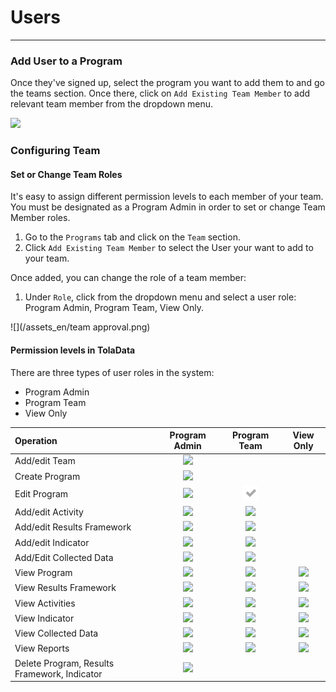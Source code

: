 # Users

---

<!-- 

#Leave out login details. Details will only be share directly with clients.

### Login to TolaData

With the [**TolaData login**](https://activity.toladata.io) users can sign up to access the TolaData platform.  
![](/en/assets/Screen Shot 2017-11-21 at 4.48.11 PM.png)

There are a few ways a user can sign on:   
**Single Sign-on \(SSO\) options:**

* Google
* Office 365

**Register a Tola Account**

1. If you prefer not to use single sign-on via Office 365, we have the option for users to register a TolaData account by going to: [https://api.toladata.io/accounts/register/](https://api.toladata.io/accounts/register/)
2. Fill out the registration form and under the `Org` field, enter the name of the organization that your user should be associated with and we'll ping the Org Administrator about it.

-->

### Add User to a Program

Once they've signed up, select the program you want to add them to and go the teams section. Once there, click on `Add Existing Team Member` to add relevant team member from the dropdown menu.

![](https://lh4.googleusercontent.com/qryhqZw6whKEaLQuQAJniPPXBfEh7GhuVNiWuJJhUw01VMPc-J2aQBZ67NiTTyY7RtScEhd1HOmxPBxi27bEW-DosZVi1IbHo8bzbI3eECOlPjSmXhlPWyPCTHk64QrnxzpO_5SW)

### Configuring Team

#### Set or Change Team Roles

It's easy to assign different permission levels to each member of your team. You must be designated as a Program Admin in order to set or change Team Member roles.

1. Go to the `Programs` tab and click on the `Team` section.
2. Click `Add Existing Team Member` to select the User your want to add to your team.

Once added, you can change the role of a team member:

1. Under `Role`, click from the dropdown menu and select a user role: Program Admin, Program Team, View Only.

![](/assets_en/team approval.png)

#### Permission levels in TolaData

There are three types of user roles in the system:

* Program Admin
* Program Team
* View Only

| **Operation** | **Program Admin** | **Program Team** | **View Only** |
| :--- | :---: | :---: | :---: |
| Add/edit Team | ![](/assets_en/fa-check.png) |  |  |
| Create Program | ![](/assets_en/fa-check.png) |  |  |
| Edit Program | ![](/assets_en/fa-check.png) | ![](/assets/fa-check.png) |  |
| Add/edit Activity | ![](/assets_en/fa-check.png) | ![](/assets_en/fa-check.png) |  |
| Add/edit Results Framework | ![](/assets_en/fa-check.png) | ![](/assets_en/fa-check.png) |  |
| Add/edit Indicator | ![](/assets_en/fa-check.png) | ![](/assets_en/fa-check.png) |  |
| Add/Edit Collected Data | ![](/assets_en/fa-check.png) | ![](/assets_en/fa-check.png) |  |
| View Program | ![](/assets_en/fa-check.png) | ![](/assets_en/fa-check.png) | ![](/assets_en/fa-check.png) |
| View Results Framework | ![](/assets_en/fa-check.png) | ![](/assets_en/fa-check.png) | ![](/assets_en/fa-check.png) |
| View Activities | ![](/assets_en/fa-check.png) | ![](/assets_en/fa-check.png) | ![](/assets_en/fa-check.png) |
| View Indicator | ![](/assets_en/fa-check.png) | ![](/assets_en/fa-check.png) | ![](/assets_en/fa-check.png) |
| View Collected Data | ![](/assets_en/fa-check.png) | ![](/assets_en/fa-check.png) | ![](/assets_en/fa-check.png) |
| View Reports | ![](/assets_en/fa-check.png) | ![](/assets_en/fa-check.png) | ![](/assets_en/fa-check.png) |
| Delete Program, Results Framework, Indicator | ![](/assets_en/fa-check.png) |  |  |


